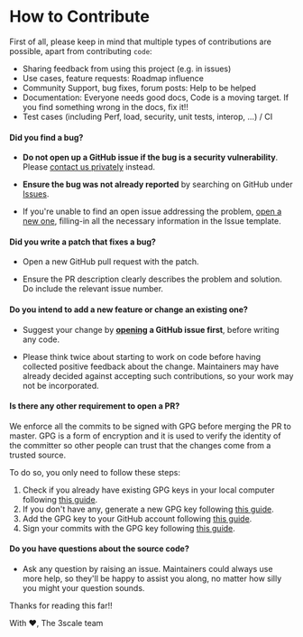 # How to Contribute

First of all, please keep in mind that multiple types of contributions are possible, apart from contributing `code`:

  * Sharing feedback from using this project (e.g. in issues) 
  * Use cases, feature requests: Roadmap influence
  * Community Support, bug fixes, forum posts: Help to be helped
  * Documentation: Everyone needs good docs, Code is a moving target. If you find something wrong in the docs, fix it!!
  * Test cases (including Perf, load, security, unit tests, interop, ...) / CI

#### **Did you find a bug?**

* **Do not open up a GitHub issue if the bug is a security vulnerability**. Please [contact us privately](https://access.redhat.com/security/team/contact) instead.

* **Ensure the bug was not already reported** by searching on GitHub under [Issues](https://github.com/3scale/system/issues).

* If you're unable to find an open issue addressing the problem, [open a new one](https://github.com/3scale/system/issues/new), filling-in all the necessary information in the Issue template. 

#### **Did you write a patch that fixes a bug?**

* Open a new GitHub pull request with the patch.

* Ensure the PR description clearly describes the problem and solution. Do include the relevant issue number.

#### **Do you intend to add a new feature or change an existing one?**

* Suggest your change by **[opening](https://github.com/3scale/system/issues/new) a GitHub issue first**, before writing any code.

* Please think twice about starting to work on code before having collected positive feedback about the change. Maintainers may have already decided against accepting such contributions, so your work may not be incorporated. 

#### **Is there any other requirement to open a PR?**

We enforce all the commits to be signed with GPG before merging the PR to master.
GPG is a form of encryption and it is used to verify the identity of the committer so other people can trust that the changes come from a trusted source.

To do so, you only need to follow these steps:
  1. Check if you already have existing GPG keys in your local computer following [this guide](https://help.github.com/articles/checking-for-existing-gpg-keys/).
  2. If you don't have any, generate a new GPG key following [this guide](https://help.github.com/articles/generating-a-new-gpg-key/).
  3. Add the GPG key to your GitHub account following [this guide](https://help.github.com/articles/adding-a-new-gpg-key-to-your-github-account/).
  4. Sign your commits with the GPG key following [this guide](https://help.github.com/articles/signing-commits/).

#### **Do you have questions about the source code?**

* Ask any question by raising an issue. Maintainers could always use more help, so they'll be happy to assist you along, no matter how silly you might your question sounds. 

Thanks for reading this far!! 

With :heart:,
The 3scale team
